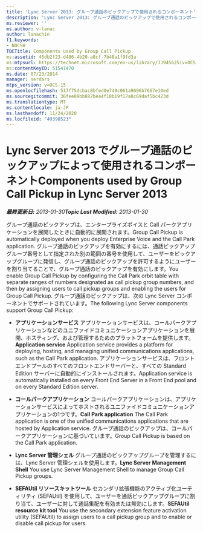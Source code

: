 ```yaml
---
title: 'Lync Server 2013: グループ通話のピックアップで使用されるコンポーネント'
description: 'Lync Server 2013: グループ通話のピックアップで使用されるコンポーネント。'
ms.reviewer: ''
ms.author: v-lanac
author: lanachin
f1.keywords:
- NOCSH
TOCTitle: Components used by Group Call Pickup
ms:assetid: 45db2f23-d486-4b20-a8cf-7b48a1f9fd3a
ms:mtpsurl: https://technet.microsoft.com/en-us/library/JJ945625(v=OCS.15)
ms:contentKeyID: 51541470
ms.date: 07/23/2014
manager: serdars
mtps_version: v=OCS.15
ms.openlocfilehash: 517f75dcbac8bfed0e749c061a9696b7667e10ed
ms.sourcegitcommit: 36fee89bb887bea4f18b19f17a8c69daf5bc423d
ms.translationtype: MT
ms.contentlocale: ja-JP
ms.lasthandoff: 11/24/2020
ms.locfileid: "49398523"
---
```

# <a name="components-used-by-group-call-pickup-in-lync-server-2013"></a><span data-ttu-id="6fe04-103">Lync Server 2013 でグループ通話のピックアップによって使用されるコンポーネント</span><span class="sxs-lookup"><span data-stu-id="6fe04-103">Components used by Group Call Pickup in Lync Server 2013</span></span>

<div data-xmlns="http://www.w3.org/1999/xhtml">

<div class="topic" data-xmlns="http://www.w3.org/1999/xhtml" data-msxsl="urn:schemas-microsoft-com:xslt" data-cs="https://msdn.microsoft.com/">

<div data-asp="https://msdn2.microsoft.com/asp">



</div>

<div id="mainSection">

<div id="mainBody"><span data-ttu-id="6fe04-104">

<span> </span></span><span class="sxs-lookup"><span data-stu-id="6fe04-104">

<span> </span></span></span>

<span data-ttu-id="6fe04-105">_**最終更新日:** 2013-01-30_</span><span class="sxs-lookup"><span data-stu-id="6fe04-105">_**Topic Last Modified:** 2013-01-30_</span></span>

<span data-ttu-id="6fe04-106">グループ通話のピックアップは、エンタープライズボイスと Call パークアプリケーションを展開したときに自動的に展開されます。</span><span class="sxs-lookup"><span data-stu-id="6fe04-106">Group Call Pickup is automatically deployed when you deploy Enterprise Voice and the Call Park application.</span></span> <span data-ttu-id="6fe04-107">グループ通話のピックアップを有効にするには、通話ピックアップグループ番号として指定された別の範囲の番号を使用して、ユーザーをピックアップグループに発信し、グループ通話のピックアップを許可するようにユーザーを割り当てることで、グループ通話のピックアップを有効にします。</span><span class="sxs-lookup"><span data-stu-id="6fe04-107">You enable Group Call Pickup by configuring the Call Park orbit table with separate ranges of numbers designated as call pickup group numbers, and then by assigning users to call pickup groups and enabling the users for Group Call Pickup.</span></span> <span data-ttu-id="6fe04-108">グループ通話のピックアップは、次の Lync Server コンポーネントでサポートされています。</span><span class="sxs-lookup"><span data-stu-id="6fe04-108">The following Lync Server components support Group Call Pickup:</span></span>

  - <span data-ttu-id="6fe04-109">**アプリケーションサービス**   アプリケーションサービスは、コールパークアプリケーションなどのユニファイドコミュニケーションアプリケーションを展開、ホスティング、および管理するためのプラットフォームを提供します。</span><span class="sxs-lookup"><span data-stu-id="6fe04-109">**Application service**   Application service provides a platform for deploying, hosting, and managing unified communications applications, such as the Call Park application.</span></span> <span data-ttu-id="6fe04-110">アプリケーションサービスは、フロントエンドプールのすべてのフロントエンドサーバーと、すべての Standard Edition サーバーに自動的にインストールされます。</span><span class="sxs-lookup"><span data-stu-id="6fe04-110">Application service is automatically installed on every Front End Server in a Front End pool and on every Standard Edition server.</span></span>

  - <span data-ttu-id="6fe04-111">**コールパークアプリケーション**   コールパークアプリケーションは、アプリケーションサービスによってホストされるユニファイドコミュニケーションアプリケーションの1つです。</span><span class="sxs-lookup"><span data-stu-id="6fe04-111">**Call Park application**   The Call Park application is one of the unified communications applications that are hosted by Application service.</span></span> <span data-ttu-id="6fe04-112">グループ通話のピックアップは、コールパークアプリケーションに基づいています。</span><span class="sxs-lookup"><span data-stu-id="6fe04-112">Group Call Pickup is based on the Call Park application.</span></span>

  - <span data-ttu-id="6fe04-113">**Lync Server 管理シェル**   グループ通話のピックアップグループを管理するには、Lync Server 管理シェルを使用します。</span><span class="sxs-lookup"><span data-stu-id="6fe04-113">**Lync Server Management Shell**   You use Lync Server Management Shell to manage Group Call Pickup groups.</span></span>

  - <span data-ttu-id="6fe04-114">**SEFAUtil リソースキットツール**   セカンダリ拡張機能のアクティブ化ユーティリティ (SEFAUtil) を使用して、ユーザーを通話ピックアップグループに割り当て、ユーザーに対して通話集配を有効または無効にします。</span><span class="sxs-lookup"><span data-stu-id="6fe04-114">**SEFAUtil resource kit tool**   You use the secondary extension feature activation utility (SEFAUtil) to assign users to a call pickup group and to enable or disable call pickup for users.</span></span>

<span data-ttu-id="6fe04-115"></div>

<span> </span>

</div>

</div>

</span><span class="sxs-lookup"><span data-stu-id="6fe04-115"></div>

<span> </span>

</div>

</div>

</span></span></div>

